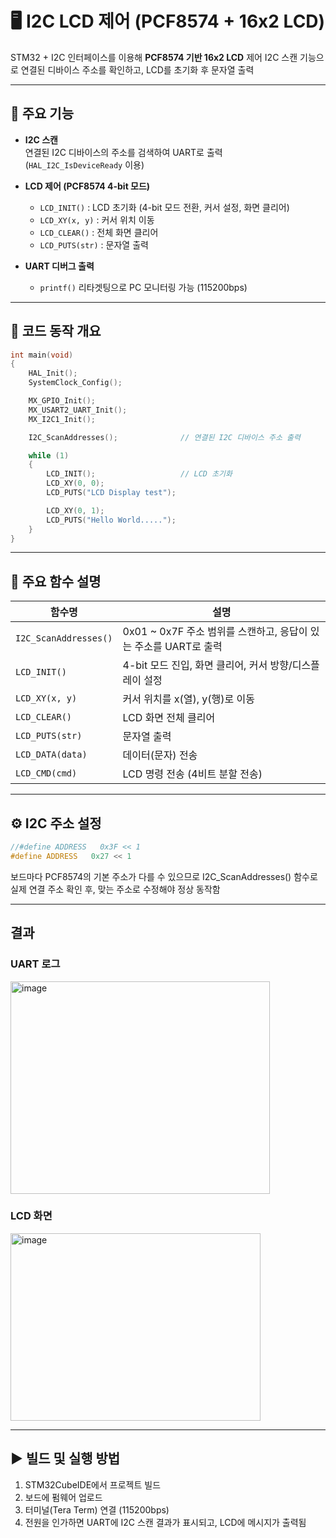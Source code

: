 # 🖥️ I2C LCD 제어 (PCF8574 + 16x2 LCD)

STM32 + I2C 인터페이스를 이용해 **PCF8574 기반 16x2 LCD** 제어
I2C 스캔 기능으로 연결된 디바이스 주소를 확인하고, LCD를 초기화 후 문자열 출력

---

## 🔧 주요 기능

- **I2C 스캔**  
  연결된 I2C 디바이스의 주소를 검색하여 UART로 출력  
  (`HAL_I2C_IsDeviceReady` 이용)

- **LCD 제어 (PCF8574 4-bit 모드)**  
  - `LCD_INIT()` : LCD 초기화 (4-bit 모드 전환, 커서 설정, 화면 클리어)
  - `LCD_XY(x, y)` : 커서 위치 이동  
  - `LCD_CLEAR()` : 전체 화면 클리어  
  - `LCD_PUTS(str)` : 문자열 출력

- **UART 디버그 출력**  
  - `printf()` 리타겟팅으로 PC 모니터링 가능 (115200bps)

---

## 📜 코드 동작 개요

```c
int main(void)
{
    HAL_Init();
    SystemClock_Config();

    MX_GPIO_Init();
    MX_USART2_UART_Init();
    MX_I2C1_Init();

    I2C_ScanAddresses();              // 연결된 I2C 디바이스 주소 출력

    while (1)
    {
        LCD_INIT();                   // LCD 초기화
        LCD_XY(0, 0);
        LCD_PUTS("LCD Display test");

        LCD_XY(0, 1);
        LCD_PUTS("Hello World.....");
    }
}
```

---

## 🧩 주요 함수 설명
| 함수명                   | 설명                                            |
| --------------------- | --------------------------------------------- |
| `I2C_ScanAddresses()` | 0x01 \~ 0x7F 주소 범위를 스캔하고, 응답이 있는 주소를 UART로 출력 |
| `LCD_INIT()`          | 4-bit 모드 진입, 화면 클리어, 커서 방향/디스플레이 설정           |
| `LCD_XY(x, y)`        | 커서 위치를 x(열), y(행)로 이동                         |
| `LCD_CLEAR()`         | LCD 화면 전체 클리어                                 |
| `LCD_PUTS(str)`       | 문자열 출력                                        |
| `LCD_DATA(data)`      | 데이터(문자) 전송                                    |
| `LCD_CMD(cmd)`        | LCD 명령 전송 (4비트 분할 전송)                         |

---

## ⚙️ I2C 주소 설정
```c
//#define ADDRESS   0x3F << 1
#define ADDRESS   0x27 << 1
```
보드마다 PCF8574의 기본 주소가 다를 수 있으므로
I2C_ScanAddresses() 함수로 실제 연결 주소 확인 후,
맞는 주소로 수정해야 정상 동작함

---

## 결과
### UART 로그
<img width="415" height="340" alt="image" src="https://github.com/user-attachments/assets/e45db6a9-d3c0-4740-9df9-b8bb8208918c" />

### LCD 화면
<img width="400" height="300" alt="image" src="https://github.com/user-attachments/assets/5f75e5b6-f189-4258-8bf7-945f0209fa13" />

---

## ▶️ 빌드 및 실행 방법
1. STM32CubeIDE에서 프로젝트 빌드
2. 보드에 펌웨어 업로드
3. 터미널(Tera Term) 연결 (115200bps)
4. 전원을 인가하면 UART에 I2C 스캔 결과가 표시되고, LCD에 메시지가 출력됨


